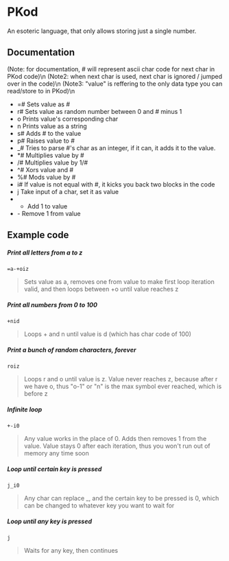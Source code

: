 # PKod
An esoteric language, that only allows storing just a single number.

## Documentation
(Note: for documentation, # will represent ascii char code for next char in PKod code)\n
(Note2: when next char is used, next char is ignored / jumped over in the code)\n
(Note3: "value" is reffering to the only data type you can read/store to in PKod)\n

 - =# Sets value as #
 - r# Sets value as random number between 0 and # minus 1
 - o  Prints value's corresponding char
 - n  Prints value as a string
 - s# Adds # to the value
 - p# Raises value to #
 - \_# Tries to parse #'s char as an integer, if it can, it adds it to the value.
 - \*# Multiplies value by #
 - /# Multiplies value by 1/#
 - ^# Xors value and #
 - %# Mods value by #
 - i# If value is not equal with #, it kicks you back two blocks in the code
 - j  Take input of a char, set it as value
 - +  Add 1 to value
 - \- Remove 1 from value

## Example code
##### Print all letters from a to z

    =a-+oiz
    
> Sets value as a, removes one from value to make first loop iteration valid, and then loops between +o until value reaches z

##### Print all numbers from 0 to 100

    +nid

> Loops + and n until value is d (which has char code of 100)

##### Print a bunch of random characters, forever

    roiz
    
> Loops r and o until value is z. Value never reaches z, because after r we have o, thus "o-1" or "n" is the max symbol ever reached, which is before z

##### Infinite loop

    +-i0
    
> Any value works in the place of 0. Adds then removes 1 from the value. Value stays 0 after each iteration, thus you won't run out of memory any time soon

##### Loop until certain key is pressed

    j_i0

> Any char can replace \_, and the certain key to be pressed is 0, which can be changed to whatever key you want to wait for

##### Loop until any key is pressed

    j
    
> Waits for any key, then continues


